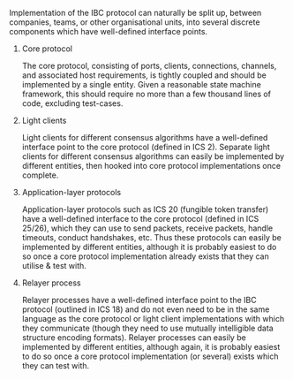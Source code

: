 Implementation of the IBC protocol can naturally be split up, between companies, teams, or other organisational units, into several discrete components which have well-defined interface points.

1. Core protocol

    The core protocol, consisting of ports, clients, connections, channels, and associated host requirements, is tightly coupled and should be implemented by a single entity. Given a reasonable state machine framework, this should require no more than a few thousand lines of code, excluding test-cases.

2. Light clients

    Light clients for different consensus algorithms have a well-defined interface point to the core protocol (defined in ICS 2). Separate light clients for different consensus algorithms can easily be implemented by different entities, then hooked into core protocol implementations once complete.

3. Application-layer protocols

    Application-layer protocols such as ICS 20 (fungible token transfer) have a well-defined interface to the core protocol (defined in ICS 25/26), which they can use to send packets, receive packets, handle timeouts, conduct handshakes, etc. Thus these protocols can easily be implemented by different entities, although it is probably easiest to do so once a core protocol implementation already exists that they can utilise & test with.
  
4. Relayer process

    Relayer processes have a well-defined interface point to the IBC protocol (outlined in ICS 18) and do not even need to be in the same language as the core protocol or light client implementations with which they communicate (though they need to use mutually intelligible data structure encoding formats). Relayer processes can easily be implemented by different entities, although again, it is probably easiest to do so once a core protocol implementation (or several) exists which they can test with.
